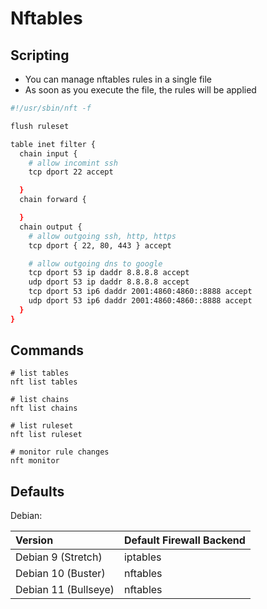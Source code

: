 # Nftables

## Scripting

* You can manage nftables rules in a single file
* As soon as you execute the file, the rules will be applied

```bash
#!/usr/sbin/nft -f

flush ruleset

table inet filter {
  chain input {
    # allow incomint ssh
    tcp dport 22 accept

  }
  chain forward {

  }
  chain output {
    # allow outgoing ssh, http, https
    tcp dport { 22, 80, 443 } accept

    # allow outgoing dns to google
    tcp dport 53 ip daddr 8.8.8.8 accept
    udp dport 53 ip daddr 8.8.8.8 accept
    tcp dport 53 ip6 daddr 2001:4860:4860::8888 accept
    udp dport 53 ip6 daddr 2001:4860:4860::8888 accept
  }
}
```

## Commands

```shell
# list tables
nft list tables

# list chains
nft list chains

# list ruleset
nft list ruleset

# monitor rule changes
nft monitor
```

## Defaults

Debian:

| Version              | Default Firewall Backend |
| :------------------- | :----------------------- |
| Debian  9 (Stretch)  | iptables
| Debian 10 (Buster)   | nftables
| Debian 11 (Bullseye) | nftables

